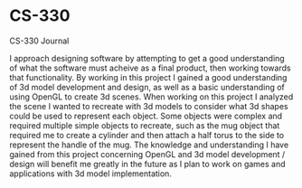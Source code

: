 # CS-330
CS-330 Journal

I approach designing software by attempting to get a good understanding of what the software must acheive as a final product, then working towards that functionality.  By working in this project I gained a good understanding of 3d model development and design, as well as a basic understanding of using OpenGL to create 3d scenes.  When working on this project I analyzed the scene I wanted to recreate with 3d models to consider what 3d shapes could be used to represent each object.  Some objects were complex and required multiple simple objects to recreate, such as the mug object that required me to create a cylinder and then attach a half torus to the side to represent the handle of the mug.  The knowledge and understanding I have gained from this project concerning OpenGL and 3d model development / design will benefit me greatly in the future as I plan to work on games and applications with 3d model implementation. 
